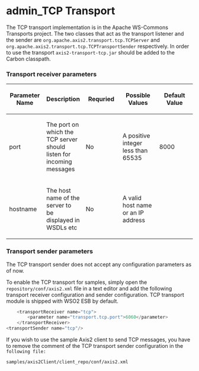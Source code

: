 # admin\_TCP Transport

The TCP transport implementation is in the Apache WS-Commons Transports project. The two classes that act as the transport listener and the sender are `org.apache.axis2.transport.tcp.TCPServer` and `org.apache.axis2.transport.tcp.TCPTransportSender` respectively. In order to use the transport `axis2-transport-tcp.jar` should be added to the Carbon classpath.

### Transport receiver parameters

<table>
<colgroup>
<col width="20%" />
<col width="20%" />
<col width="20%" />
<col width="20%" />
<col width="20%" />
</colgroup>
<thead>
<tr class="header">
<th><p>Parameter Name</p></th>
<th><p>Description</p></th>
<th><p>Requried</p></th>
<th><p>Possible Values</p></th>
<th><p>Default Value</p></th>
</tr>
</thead>
<tbody>
<tr class="odd">
<td><p>port</p></td>
<td><p>The port on which the TCP server should listen for incoming messages</p></td>
<td><p>No</p></td>
<td><p>A positive integer less than 65535</p></td>
<td><p>8000</p></td>
</tr>
<tr class="even">
<td><p>hostname</p></td>
<td><p>The host name of the server to be displayed in WSDLs etc</p></td>
<td><p>No</p></td>
<td><p>A valid host name or an IP address</p></td>
<td><p></p></td>
</tr>
</tbody>
</table>

### Transport sender parameters

The TCP transport sender does not accept any configuration parameters as of now.

To enable the TCP transport for samples, simply open the `repository/conf/axis2.xml` file in a text editor and add the following transport receiver configuration and sender configuration. TCP transport module is shipped with WSO2 ESB by default.

``` java
    <transportReceiver name="tcp">
        <parameter name="transport.tcp.port">6060</parameter>
    </transportReceiver>
<transportSender name="tcp"/>
```
If you wish to use the sample Axis2 client to send TCP messages, you have to remove the comment of the TCP transport sender configuration in the `following file:`

`samples/axis2Client/client_repo/conf/axis2.xml`

